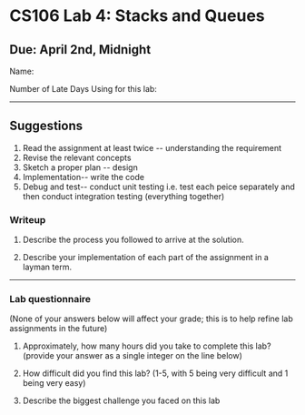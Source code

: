 # CS106 Lab 4: Stacks and Queues
## Due: April 2nd, Midnight

Name:

Number of Late Days Using for this lab:

---
## Suggestions
1. Read the assignment at least twice -- understanding the requirement
2. Revise the relevant concepts
3. Sketch a proper plan -- design
4. Implementation-- write the code
5. Debug and test-- conduct unit testing i.e. test each peice separately and then conduct integration testing (everything together)

### Writeup

1. Describe the process you followed to arrive at the solution.

2. Describe your implementation of each part of the assignment in a layman term.

---

### Lab questionnaire

(None of your answers below will affect your grade; this is to help refine lab
assignments in the future)

1. Approximately, how many hours did you take to complete this lab? (provide
  your answer as a single integer on the line below)

2. How difficult did you find this lab? (1-5, with 5 being very difficult and 1
  being very easy)

3. Describe the biggest challenge you faced on this lab
